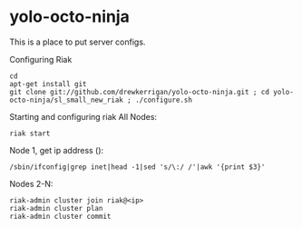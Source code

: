 yolo-octo-ninja
===============

This is a place to put server configs.

Configuring Riak
```
cd
apt-get install git
git clone git://github.com/drewkerrigan/yolo-octo-ninja.git ; cd yolo-octo-ninja/sl_small_new_riak ; ./configure.sh
```

Starting and configuring riak
All Nodes:
```
riak start
```

Node 1, get ip address (<ip>):
```
/sbin/ifconfig|grep inet|head -1|sed 's/\:/ /'|awk '{print $3}'
```

Nodes 2-N:
```
riak-admin cluster join riak@<ip>
riak-admin cluster plan
riak-admin cluster commit
```